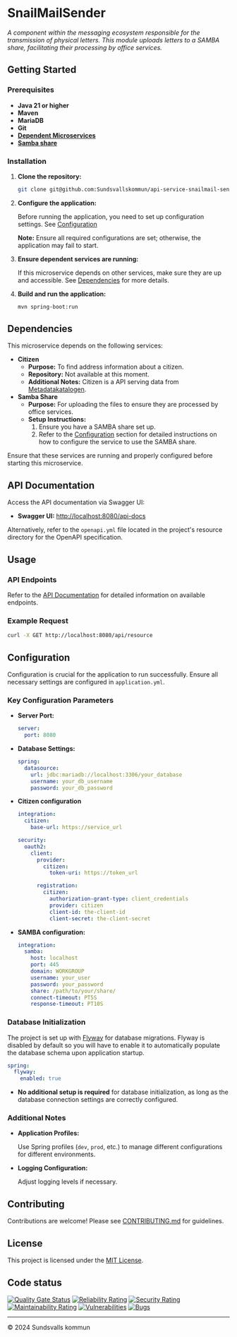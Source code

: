 # SnailMailSender

_A component within the messaging ecosystem responsible for the transmission of physical letters. This module uploads letters to a SAMBA share, facilitating their processing by office services._

## Getting Started

### Prerequisites

- **Java 21 or higher**
- **Maven**
- **MariaDB**
- **Git**
- **[Dependent Microservices](#dependencies)**
- **[Samba share](#dependencies)**

### Installation

1. **Clone the repository:**

   ```bash
   git clone git@github.com:Sundsvallskommun/api-service-snailmail-sender.git
   ```
2. **Configure the application:**

   Before running the application, you need to set up configuration settings.
   See [Configuration](#Configuration)

   **Note:** Ensure all required configurations are set; otherwise, the application may fail to start.

3. **Ensure dependent services are running:**

   If this microservice depends on other services, make sure they are up and accessible. See [Dependencies](#dependencies) for more details.

4. **Build and run the application:**

   ```bash
   mvn spring-boot:run
   ```

## Dependencies

This microservice depends on the following services:

- **Citizen**
  - **Purpose:** To find address information about a citizen.
  - **Repository:** Not available at this moment.
  - **Additional Notes:** Citizen is a API serving data from [Metadatakatalogen](https://utveckling.sundsvall.se/digital-infrastruktur/metakatalogen).
- **Samba Share**
  - **Purpose:** For uploading the files to ensure they are processed by office services.
  - **Setup Instructions:**
    1. Ensure you have a SAMBA share set up.
    2. Refer to the [Configuration](#configuration) section for detailed instructions on how to configure the service to use the SAMBA share.

Ensure that these services are running and properly configured before starting this microservice.

## API Documentation

Access the API documentation via Swagger UI:

- **Swagger UI:** [http://localhost:8080/api-docs](http://localhost:8080/api-docs)

Alternatively, refer to the `openapi.yml` file located in the project's resource directory for the OpenAPI specification.

## Usage

### API Endpoints

Refer to the [API Documentation](#api-documentation) for detailed information on available endpoints.

### Example Request

```bash
curl -X GET http://localhost:8080/api/resource
```

## Configuration

Configuration is crucial for the application to run successfully. Ensure all necessary settings are configured in `application.yml`.

### Key Configuration Parameters

- **Server Port:**

  ```yaml
  server:
    port: 8080
  ```
- **Database Settings:**

  ```yaml
  spring:
    datasource:
      url: jdbc:mariadb://localhost:3306/your_database
      username: your_db_username
      password: your_db_password
  ```
- **Citizen configuration**

  ```yaml
  integration:
    citizen:
      base-url: https://service_url

  security:
    oauth2:
      client:
        provider:
          citizen:
            token-uri: https://token_url

        registration:
          citizen:
            authorization-grant-type: client_credentials
            provider: citizen
            client-id: the-client-id
            client-secret: the-client-secret

  ```
- **SAMBA configuration:**

  ```yaml
  integration:
    samba:
      host: localhost
      port: 445
      domain: WORKGROUP
      username: your_user
      password: your_password
      share: /path/to/your/share/
      connect-timeout: PT5S
      response-timeout: PT10S
  ```

### Database Initialization

The project is set up with [Flyway](https://github.com/flyway/flyway) for database migrations. Flyway is disabled by default so you will have to enable it to automatically populate the database schema upon application startup.

```yaml
spring:
  flyway:
    enabled: true
```

- **No additional setup is required** for database initialization, as long as the database connection settings are correctly configured.

### Additional Notes

- **Application Profiles:**

  Use Spring profiles (`dev`, `prod`, etc.) to manage different configurations for different environments.

- **Logging Configuration:**

  Adjust logging levels if necessary.

## Contributing

Contributions are welcome! Please see [CONTRIBUTING.md](https://github.com/Sundsvallskommun/.github/blob/main/.github/CONTRIBUTING.md) for guidelines.

## License

This project is licensed under the [MIT License](LICENSE).

## Code status

[![Quality Gate Status](https://sonarcloud.io/api/project_badges/measure?project=Sundsvallskommun_api-service-snailmail-sender&metric=alert_status)](https://sonarcloud.io/summary/overall?id=Sundsvallskommun_api-service-snailmail-sender)
[![Reliability Rating](https://sonarcloud.io/api/project_badges/measure?project=Sundsvallskommun_api-service-snailmail-sender&metric=reliability_rating)](https://sonarcloud.io/summary/overall?id=Sundsvallskommun_api-service-snailmail-sender)
[![Security Rating](https://sonarcloud.io/api/project_badges/measure?project=Sundsvallskommun_api-service-snailmail-sender&metric=security_rating)](https://sonarcloud.io/summary/overall?id=Sundsvallskommun_api-service-snailmail-sender)
[![Maintainability Rating](https://sonarcloud.io/api/project_badges/measure?project=Sundsvallskommun_api-service-snailmail-sender&metric=sqale_rating)](https://sonarcloud.io/summary/overall?id=Sundsvallskommun_api-service-snailmail-sender)
[![Vulnerabilities](https://sonarcloud.io/api/project_badges/measure?project=Sundsvallskommun_api-service-snailmail-sender&metric=vulnerabilities)](https://sonarcloud.io/summary/overall?id=Sundsvallskommun_api-service-snailmail-sender)
[![Bugs](https://sonarcloud.io/api/project_badges/measure?project=Sundsvallskommun_api-service-snailmail-sender&metric=bugs)](https://sonarcloud.io/summary/overall?id=Sundsvallskommun_api-service-snailmail-sender)

---

© 2024 Sundsvalls kommun

